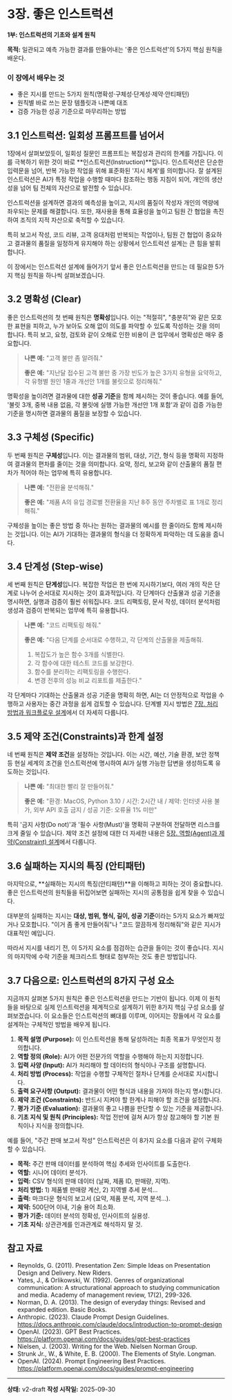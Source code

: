 # 3장. 좋은 인스트럭션

**1부: 인스트럭션의 기초와 설계 원칙**

**목적:** 일관되고 예측 가능한 결과를 만들어내는 '좋은 인스트럭션'의 5가지 핵심 원칙을 배운다.

### 이 장에서 배우는 것
- 좋은 지시를 만드는 5가지 원칙(명확성·구체성·단계성·제약·안티패턴)
- 원칙별 바로 쓰는 문장 템플릿과 나쁜예 대조
- 검증 가능한 성공 기준으로 마무리하는 방법

## 3.1 인스트럭션: 일회성 프롬프트를 넘어서

1장에서 살펴보았듯이, 일회성 질문인 프롬프트는 복잡성과 관리의 한계를 가집니다. 이를 극복하기 위한 것이 바로 **인스트럭션(Instruction)**입니다. 인스트럭션은 단순한 입력문을 넘어, 반복 가능한 작업을 위해 표준화된 '지시 체계'를 의미합니다. 잘 설계된 인스트럭션은 AI가 특정 작업을 수행할 때마다 참조하는 행동 지침이 되어, 개인의 생산성을 넘어 팀 전체의 자산으로 발전할 수 있습니다.

인스트럭션을 설계하면 결과의 예측성을 높이고, 지시의 품질이 작성자 개인의 역량에 좌우되는 문제를 해결합니다. 또한, 재사용을 통해 효율성을 높이고 팀원 간 협업을 촉진하여 조직의 지적 자산으로 축적할 수 있습니다.

특히 보고서 작성, 코드 리뷰, 고객 응대처럼 반복되는 작업이나, 팀원 간 협업이 중요하고 결과물의 품질을 일정하게 유지해야 하는 상황에서 인스트럭션 설계는 큰 힘을 발휘합니다.

이 장에서는 인스트럭션 설계에 들어가기 앞서 좋은 인스트럭션을 만드는 데 필요한 5가지 핵심 원칙을 하나씩 살펴보겠습니다.

## 3.2 명확성 (Clear)

좋은 인스트럭션의 첫 번째 원칙은 **명확성**입니다. 이는 "적절히", "충분히"와 같은 모호한 표현을 피하고, 누가 보아도 오해 없이 의도를 파악할 수 있도록 작성하는 것을 의미합니다. 특히 보고, 요청, 검토와 같이 오해로 인한 비용이 큰 업무에서 명확성은 매우 중요합니다.

> **나쁜 예:** "고객 불만 좀 알려줘."
>
> **좋은 예:** "지난달 접수된 고객 불만 중 가장 빈도가 높은 3가지 유형을 요약하고, 각 유형별 원인 1줄과 개선안 1개를 불릿으로 정리해줘."

명확성을 높이려면 결과물에 대한 **성공 기준**을 함께 제시하는 것이 좋습니다. 예를 들어, '불릿 3개, 중복 내용 없음, 각 불릿에 실행 가능한 개선안 1개 포함'과 같이 검증 가능한 기준을 명시하면 결과물의 품질을 보장할 수 있습니다.

## 3.3 구체성 (Specific)

두 번째 원칙은 **구체성**입니다. 이는 결과물의 범위, 대상, 기간, 형식 등을 명확히 지정하여 결과물의 편차를 줄이는 것을 의미합니다. 요약, 정리, 보고와 같이 산출물의 품질 편차가 적어야 하는 업무에 특히 유용합니다.

> **나쁜 예:** "전환율 분석해줘."
>
> **좋은 예:** "제품 A의 유입 경로별 전환율을 지난 8주 동안 주차별로 표 1개로 정리해줘."

구체성을 높이는 좋은 방법 중 하나는 원하는 결과물의 예시를 한 줄이라도 함께 제시하는 것입니다. 이는 AI가 기대하는 결과물의 형식을 더 정확하게 파악하는 데 도움을 줍니다.

## 3.4 단계성 (Step-wise)

세 번째 원칙은 **단계성**입니다. 복잡한 작업은 한 번에 지시하기보다, 여러 개의 작은 단계로 나누어 순서대로 지시하는 것이 효과적입니다. 각 단계마다 산출물과 성공 기준을 명시하면, 실행과 검증이 훨씬 쉬워집니다. 코드 리팩토링, 문서 작성, 데이터 분석처럼 생성과 검증이 반복되는 업무에 특히 유용합니다.

> **나쁜 예:** "코드 리팩토링 해줘."
>
> **좋은 예:** "다음 단계를 순서대로 수행하고, 각 단계의 산출물을 제출해줘.
> 1. 복잡도가 높은 함수 3개를 식별한다.
> 2. 각 함수에 대한 테스트 코드를 보강한다.
> 3. 함수를 분리하는 리팩토링을 수행한다.
> 4. 변경 전후의 성능 비교 리포트를 제출한다."

각 단계마다 기대하는 산출물과 성공 기준을 명확히 하면, AI는 더 안정적으로 작업을 수행하고 사용자는 중간 과정을 쉽게 검토할 수 있습니다. 단계별 지시 방법은 [7장. 처리 방법과 워크플로우 설계](07-process-workflow.md)에서 더 자세히 다룹니다.

## 3.5 제약 조건(Constraints)과 한계 설정

네 번째 원칙은 **제약 조건**을 설정하는 것입니다. 이는 시간, 예산, 기술 환경, 보안 정책 등 현실 세계의 조건을 인스트럭션에 명시하여 AI가 실행 가능한 답변을 생성하도록 유도하는 것입니다.

> **나쁜 예:** "최대한 빨리 잘 만들어줘."
>
> **좋은 예:** "환경: MacOS, Python 3.10 / 시간: 2시간 내 / 제약: 인터넷 사용 불가, 외부 API 호출 금지 / 성공 기준: 오류율 1% 미만"

특히 '금지 사항(Do not)'과 '필수 사항(Must)'을 명확히 구분하여 전달하면 리스크를 크게 줄일 수 있습니다. 제약 조건 설정에 대한 더 자세한 내용은 [5장. 역할(Agent)과 제약(Constraint) 설계](05-agent-constraints.md)에서 다룹니다.

## 3.6 실패하는 지시의 특징 (안티패턴)

마지막으로, **실패하는 지시의 특징(안티패턴)**을 이해하고 피하는 것이 중요합니다. 좋은 인스트럭션의 원칙들을 뒤집어보면 실패하는 지시의 공통점을 쉽게 찾을 수 있습니다.

대부분의 실패하는 지시는 **대상, 범위, 형식, 길이, 성공 기준**이라는 5가지 요소가 빠져있거나 모호합니다. "이거 좀 좋게 만들어줘"나 "코드 깔끔하게 정리해줘"와 같은 지시가 대표적인 예입니다.

따라서 지시를 내리기 전, 이 5가지 요소를 점검하는 습관을 들이는 것이 좋습니다. 지시의 마지막에 수락 기준을 체크리스트 형태로 첨부하는 것도 좋은 방법입니다.

## 3.7 다음으로: 인스트럭션의 8가지 구성 요소

지금까지 살펴본 5가지 원칙은 좋은 인스트럭션을 만드는 기반이 됩니다. 이제 이 원칙들을 바탕으로 실제 인스트럭션을 체계적으로 설계하기 위한 8가지 핵심 구성 요소를 살펴보겠습니다. 이 요소들은 인스트럭션의 뼈대를 이루며, 이어지는 장들에서 각 요소를 설계하는 구체적인 방법을 배우게 됩니다.

1.  **목적 설명 (Purpose):** 이 인스트럭션을 통해 달성하려는 최종 목표가 무엇인지 정의합니다.
2.  **역할 정의 (Role):** AI가 어떤 전문가의 역할을 수행해야 하는지 지정합니다.
3.  **입력 사양 (Input):** AI가 처리해야 할 데이터의 형식이나 구조를 설명합니다.
4.  **처리 방법 (Process):** 작업을 수행할 구체적인 절차나 단계를 순서대로 지시합니다.
5.  **출력 요구사항 (Output):** 결과물이 어떤 형식과 내용을 가져야 하는지 명시합니다.
6.  **제약 조건 (Constraints):** 반드시 지켜야 할 한계나 피해야 할 조건을 설정합니다.
7.  **평가 기준 (Evaluation):** 결과물의 좋고 나쁨을 판단할 수 있는 기준을 제공합니다.
8.  **기초 지식 및 원칙 (Principles):** 작업 전반에 걸쳐 AI가 항상 참고해야 할 기본 원칙이나 지식을 정의합니다.

예를 들어, "주간 판매 보고서 작성" 인스트럭션은 이 8가지 요소를 다음과 같이 구체화할 수 있습니다.

- **목적:** 주간 판매 데이터를 분석하여 핵심 추세와 인사이트를 도출한다.
- **역할:** 시니어 데이터 분석가.
- **입력:** CSV 형식의 판매 데이터 (날짜, 제품 ID, 판매량, 지역).
- **처리 방법:** 1) 제품별 판매량 계산, 2) 지역별 추세 분석...
- **출력:** 마크다운 형식의 보고서 (요약, 제품 분석, 지역 분석...).
- **제약:** 500단어 이내, 기술 용어 최소화.
- **평가 기준:** 데이터 분석의 정확성, 인사이트의 실용성.
- **기초 지식:** 상관관계를 인과관계로 해석하지 말 것.

## 참고 자료

- Reynolds, G. (2011). Presentation Zen: Simple Ideas on Presentation Design and Delivery. New Riders.
- Yates, J., & Orlikowski, W. (1992). Genres of organizational communication: A structurational approach to studying communication and media. Academy of management review, 17(2), 299-326.
- Norman, D. A. (2013). The design of everyday things: Revised and expanded edition. Basic Books.
- Anthropic. (2023). Claude Prompt Design Guidelines. https://docs.anthropic.com/claude/docs/introduction-to-prompt-design
- OpenAI. (2023). GPT Best Practices. https://platform.openai.com/docs/guides/gpt-best-practices
 - Nielsen, J. (2003). Writing for the Web. Nielsen Norman Group.
 - Strunk Jr., W., & White, E. B. (2000). The Elements of Style. Longman.
 - OpenAI. (2024). Prompt Engineering Best Practices. https://platform.openai.com/docs/guides/prompt-engineering
 

---

 

**상태:** v2-draft
**작성 시작일:** 2025-09-30
